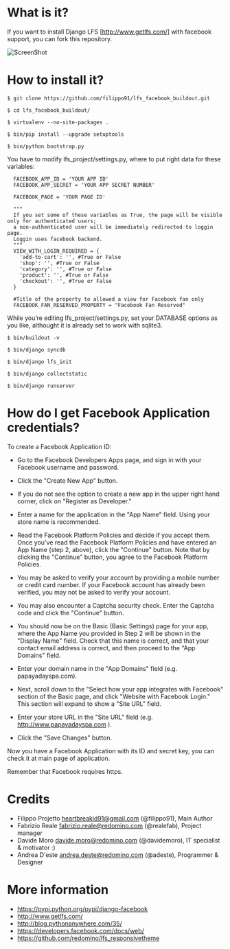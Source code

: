 What is it?
===========

If you want to install Django LFS [http://www.getlfs.com/] with facebook support, you can fork this repository.

![ScreenShot](https://raw.github.com/filippo91/lfs_facebook_buildout/master/screenshots/facebook_lfs_product.png)

How to install it?
==============
```
$ git clone https://github.com/filippo91/lfs_facebook_buildout.git

$ cd lfs_facebook_buildout/

$ virtualenv --no-site-packages .

$ bin/pip install --upgrade setuptools

$ bin/python bootstrap.py
```
  
You have to modify lfs_project/settings.py, where to put right data for these variables:


      FACEBOOK_APP_ID = 'YOUR APP ID'
      FACEBOOK_APP_SECRET = 'YOUR APP SECRET NUMBER'

      FACEBOOK_PAGE = 'YOUR PAGE ID'

      """
      If you set some of these variables as True, the page will be visible only for authenticated users; 
      a non-authenticated user will be immediately redirected to loggin page. 
      Loggin uses facebook backend.
      """
      VIEW_WITH_LOGIN_REQUIRED = {
        'add-to-cart': '', #True or False
        'shop': '', #True or False
        'category': '', #True or False
        'product': '', #True or False
        'checkout': '', #True or False
      }
      
      #Title of the property to allowed a view for Facebook fan only
      FACEBOOK_FAN_RESERVED_PROPERTY = "Facebook Fan Reserved"
      

While you’re editing lfs_project/settings.py, set your DATABASE options as you like, althought it is already set to work with sqlite3.

```
$ bin/buildout -v

$ bin/django syncdb

$ bin/django lfs_init

$ bin/django collectstatic

$ bin/django runserver
```

How do I get Facebook Application credentials?
==============
To create a Facebook Application ID:

* Go to the Facebook Developers Apps page, and sign in with your Facebook username and password.

* Click the "Create New App" button.

* If you do not see the option to create a new app in the upper right hand corner, click on "Register as Developer."

* Enter a name for the application in the "App Name" field. Using your store name is recommended.

* Read the Facebook Platform Policies and decide if you accept them. Once you've read the Facebook Platform Policies and have entered an App Name (step 2, above), click the "Continue" button. Note that by clicking the "Continue" button, you agree to the Facebook Platform Policies.

* You may be asked to verify your account by providing a mobile number or credit card number. If your Facebook account has already been verified, you may not be asked to verify your account.

* You may also encounter a Captcha security check. Enter the Captcha code and click the "Continue" button.

* You should now be on the Basic (Basic Settings) page for your app, where the App Name you provided in Step 2 will be shown in the "Display Name" field. Check that this name is correct, and that your contact email address is correct, and then proceed to the "App Domains" field.

* Enter your domain name in the "App Domains" field (e.g. papayadayspa.com).

* Next, scroll down to the "Select how your app integrates with Facebook" section of the Basic page, and click "Website with Facebook Login." This section will expand to show a "Site URL" field.

* Enter your store URL in the "Site URL" field (e.g. http://www.papayadayspa.com ).

* Click the "Save Changes" button.

Now you have a Facebook Application with its ID and secret key, you can check it at main page of application.

Remember that Facebook requires https. 

Credits
==========
* Filippo Projetto <heartbreakid91@gmail.com> (@filippo91), Main Author
* Fabrizio Reale <fabrizio.reale@redomino.com> (@realefab), Project manager
* Davide Moro <davide.moro@redomino.com> (@davidemoro), IT specialist & motivator :)
* Andrea D'este <andrea.deste@redomino.com> (@adeste), Programmer & Designer

More information
================

* https://pypi.python.org/pypi/django-facebook
* http://www.getlfs.com/
* http://blog.pythonanywhere.com/35/
* https://developers.facebook.com/docs/web/
* https://github.com/redomino/lfs_responsivetheme
